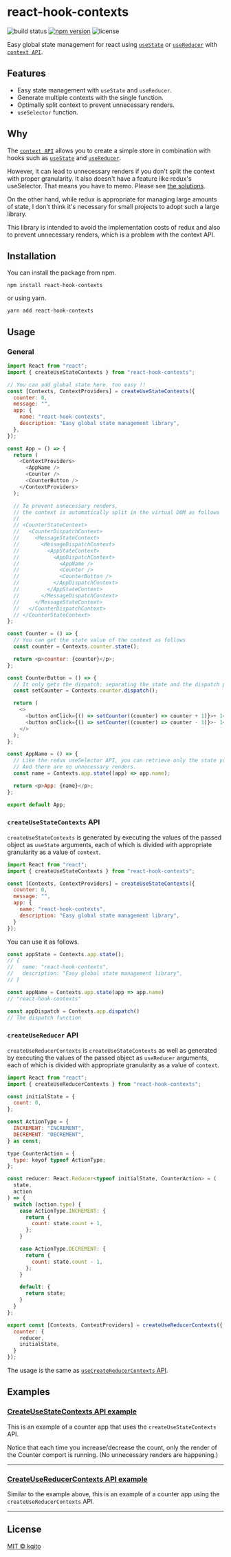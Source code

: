 # react-hook-contexts

![build status](https://github.com/kqito/react-hook-contexts/workflows/Node.js%20CI/badge.svg)
[![npm version](https://badge.fury.io/js/react-hook-contexts.svg)](https://badge.fury.io/js/react-hook-contexts)
![license](https://img.shields.io/github/license/kqito/react-hook-contexts)

Easy global state management for react using [`useState`](https://reactjs.org/docs/hooks-reference.html#usestate) or [`useReducer`](https://reactjs.org/docs/hooks-reference.html#usereducer) with [`context API`](https://reactjs.org/docs/context.html).

## Features
- Easy state management with `useState` and `useReducer`.
- Generate multiple contexts with the single function.
- Optimally split context to prevent unnecessary renders.
- `useSelector` function.

## Why
The [`context API`](https://reactjs.org/docs/context.html) allows you to create a simple store in combination with hooks such as [`useState`](https://reactjs.org/docs/hooks-reference.html#usestate) and [`useReducer`](https://reactjs.org/docs/hooks-reference.html#usereducer).

However, it can lead to unnecessary renders if you don't split the context with proper granularity. It also doesn't have a feature like redux's useSelector. That means you have to memo. Please see [the solutions](https://github.com/facebook/react/issues/15156#issuecomment-474590693).

On the other hand, while redux is appropriate for managing large amounts of state, I don't think it's necessary for small projects to adopt such a large library.

This library is intended to avoid the implementation costs of redux and also to prevent unnecessary renders, which is a problem with the context API.

## Installation
You can install the package from npm.
```
npm install react-hook-contexts
```

or using yarn.
```
yarn add react-hook-contexts
```


## Usage
### General
```javascript
import React from "react";
import { createUseStateContexts } from "react-hook-contexts";

// You can add global state here. too easy !!
const [Contexts, ContextProviders] = createUseStateContexts({
  counter: 0,
  message: "",
  app: {
    name: "react-hook-contexts",
    description: "Easy global state management library",
  },
});

const App = () => {
  return (
    <ContextProviders>
      <AppName />
      <Counter />
      <CounterButton />
    </ContextProviders>
  );

  // To prevent unnecessary renders,
  // the context is automatically split in the virtual DOM as follows
  //
  // <CounterStateContext>
  //   <CounterDispatchContext>
  //     <MessageStateContext>
  //       <MessageDispatchContext>
  //         <AppStateContext>
  //           <AppDispatchContext>
  //             <AppName />
  //             <Counter />
  //             <CounterButton />
  //           </AppDispatchContext>
  //         </AppStateContext>
  //       </MessageDispatchContext>
  //     </MessageStateContext>
  //   </CounterDispatchContext>
  // </CounterStateContext>
};

const Counter = () => {
  // You can get the state value of the context as follows
  const counter = Contexts.counter.state();

  return <p>counter: {counter}</p>;
};

const CounterButton = () => {
  // It only gets the dispatch; separating the state and the dispatch prevents extra renders.
  const setCounter = Contexts.counter.dispatch();

  return (
    <>
      <button onClick={() => setCounter((counter) => counter + 1)}>+ 1</button>
      <button onClick={() => setCounter((counter) => counter - 1)}>- 1</button>
    </>
  );
};

const AppName = () => {
  // Like the redux useSelector API, you can retrieve only the state you need.
  // And there are no unnecessary renders.
  const name = Contexts.app.state((app) => app.name);

  return <p>App: {name}</p>;
};

export default App;
```


### `createUseStateContexts` API
  `createUseStateContexts` is generated by executing the values of the passed object as `useState` arguments, each of which is divided with appropriate granularity as a value of `context`.

```javascript
import React from "react";
import { createUseStateContexts } from "react-hook-contexts";

const [Contexts, ContextProviders] = createUseStateContexts({
  counter: 0,
  message: "",
  app: {
    name: "react-hook-contexts",
    description: "Easy global state management library",
  }
});
```

You can use it as follows.

```javascript
const appState = Contexts.app.state();
// {
//   name: "react-hook-contexts",
//   description: "Easy global state management library",
// }

const appName = Contexts.app.state(app => app.name)
// "react-hook-contexts"

const appDispatch = Contexts.app.dispatch()
// The dispatch function
```

### `createUseReducer` API
`createUseReducerContexts` is `createUseStateContexts` as well as generated by executing the values of the passed object as `useReducer` arguments, each of which is divided with appropriate granularity as a value of `context`.

```javascript
import React from "react";
import { createUseReducerContexts } from "react-hook-contexts";

const initialState = {
  count: 0,
};

const ActionType = {
  INCREMENT: "INCREMENT",
  DECREMENT: "DECREMENT",
} as const;

type CounterAction = {
  type: keyof typeof ActionType;
};

const reducer: React.Reducer<typeof initialState, CounterAction> = (
  state,
  action
) => {
  switch (action.type) {
    case ActionType.INCREMENT: {
      return {
        count: state.count + 1,
      };
    }

    case ActionType.DECREMENT: {
      return {
        count: state.count - 1,
      };
    }

    default: {
      return state;
    }
  }
};

export const [Contexts, ContextProviders] = createUseReducerContexts({
  counter: {
    reducer,
    initialState,
  }
});
```

The usage is the same as [`useCreateReducerContexts` API](https://github.com/kqito/react-hook-contexts/tree/feature/add-use-selector#createusestatecontexts-api).

## Examples
### [CreateUseStateContexts API example](https://codesandbox.io/s/react-hook-contexts-examplecreateusestatecontexts-p5ug4 "CodeSandBox")
This is an example of a counter app that uses the `createUseStateContexts` API.

Notice that each time you increase/decrease the count, only the render of the Counter comport is running. (No unnecessary renders are happening.)


------------
### [CreateUseReducerContexts API example](https://codesandbox.io/s/react-hook-contexts-examplecreateusereducercontexts-xfdxc?file=/src/App.tsx "CodeSandBox")
Similar to the example above, this is an example of a counter app using the `createUseReducerContexts` API.


------------

## License
[MIT © kqito](./LICENSE)
